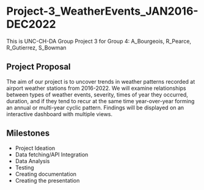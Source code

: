 # Project-3_WeatherEvents_JAN2016-DEC2022
This is UNC-CH-DA Group Project 3 for Group 4: A_Bourgeois, R_Pearce, R_Gutierrez, S_Bowman


## **Project Proposal**
The aim of our project is to uncover trends in weather patterns recorded at airport weather stations from 2016-2022. We will examine relationships between types of weather events, severity, times of year they occurred, duration, and if they tend to recur at the same time year-over-year forming an annual or multi-year cyclic pattern. Findings will be displayed on an interactive dashboard with multiple views.

## **Milestones**
* Project Ideation
* Data fetching/API Integration
* Data Analysis
* Testing
* Creating documentation
* Creating the presentation

